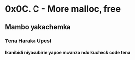 # 0x0C. C - More malloc, free
## Mambo yakachemka 
### Tena Haraka Upesi
#### Ikanibidi niyasubirie yapoe mwanzo ndo kucheck code tena
